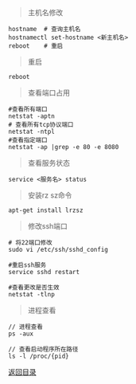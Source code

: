> 主机名修改
    
    hostname  # 查询主机名
    hostnamectl set-hostname <新主机名>
    reboot    # 重启

> 重启

    reboot

> 查看端口占用

    #查看所有端口
    netstat -aptn
    # 查看所有tcp协议端口
    netstat -ntpl
    #查看指定端口
    netstat -ap |grep -e 80 -e 8080
     
>查看服务状态

    service <服务名> status
    
> 安装rz sz命令

    apt-get install lrzsz

> 修改ssh端口
    
    # 将22端口修改
    sudo vi /etc/ssh/sshd_config
    
    #重启ssh服务
    service sshd restart
    
    #查看更改是否生效
    netstat -tlnp

> 进程查看
    
    // 进程查看
    ps -aux
    
    // 查看启动程序所在路径
    ls -l /proc/{pid}
    

[返回目录](../../README.md)